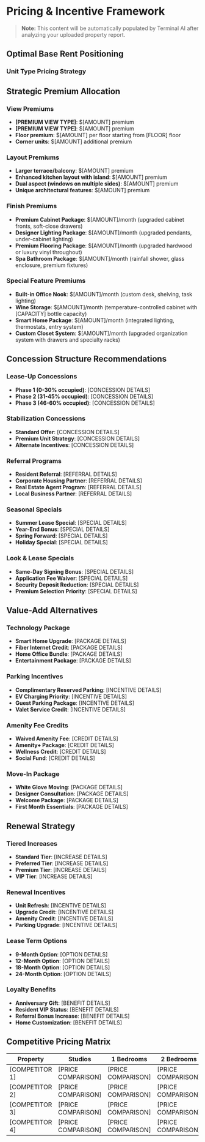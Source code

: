 # Pricing & Incentive Framework

> **Note:** This content will be automatically populated by Terminal AI after analyzing your uploaded property report.

## Optimal Base Rent Positioning

### Unit Type Pricing Strategy

## Strategic Premium Allocation

### View Premiums

- **[PREMIUM VIEW TYPE]**: $[AMOUNT] premium
- **[PREMIUM VIEW TYPE]**: $[AMOUNT] premium
- **Floor premium**: $[AMOUNT] per floor starting from [FLOOR] floor
- **Corner units**: $[AMOUNT] additional premium

### Layout Premiums

- **Larger terrace/balcony**: $[AMOUNT] premium
- **Enhanced kitchen layout with island**: $[AMOUNT] premium
- **Dual aspect (windows on multiple sides)**: $[AMOUNT] premium
- **Unique architectural features**: $[AMOUNT] premium

### Finish Premiums

- **Premium Cabinet Package**: $[AMOUNT]/month (upgraded cabinet fronts, soft-close drawers)
- **Designer Lighting Package**: $[AMOUNT]/month (upgraded pendants, under-cabinet lighting)
- **Premium Flooring Package**: $[AMOUNT]/month (upgraded hardwood or luxury vinyl throughout)
- **Spa Bathroom Package**: $[AMOUNT]/month (rainfall shower, glass enclosure, premium fixtures)

### Special Feature Premiums

- **Built-in Office Nook**: $[AMOUNT]/month (custom desk, shelving, task lighting)
- **Wine Storage**: $[AMOUNT]/month (temperature-controlled cabinet with [CAPACITY] bottle capacity)
- **Smart Home Package**: $[AMOUNT]/month (integrated lighting, thermostats, entry system)
- **Custom Closet System**: $[AMOUNT]/month (upgraded organization system with drawers and specialty racks)

## Concession Structure Recommendations

### Lease-Up Concessions

- **Phase 1 (0-30% occupied)**: [CONCESSION DETAILS]
- **Phase 2 (31-45% occupied)**: [CONCESSION DETAILS]
- **Phase 3 (46-60% occupied)**: [CONCESSION DETAILS]

### Stabilization Concessions

- **Standard Offer**: [CONCESSION DETAILS]
- **Premium Unit Strategy**: [CONCESSION DETAILS]
- **Alternate Incentives**: [CONCESSION DETAILS]

### Referral Programs

- **Resident Referral**: [REFERRAL DETAILS]
- **Corporate Housing Partner**: [REFERRAL DETAILS]
- **Real Estate Agent Program**: [REFERRAL DETAILS]
- **Local Business Partner**: [REFERRAL DETAILS]

### Seasonal Specials

- **Summer Lease Special**: [SPECIAL DETAILS]
- **Year-End Bonus**: [SPECIAL DETAILS]
- **Spring Forward**: [SPECIAL DETAILS]
- **Holiday Special**: [SPECIAL DETAILS]

### Look & Lease Specials

- **Same-Day Signing Bonus**: [SPECIAL DETAILS]
- **Application Fee Waiver**: [SPECIAL DETAILS]
- **Security Deposit Reduction**: [SPECIAL DETAILS]
- **Premium Selection Priority**: [SPECIAL DETAILS]

## Value-Add Alternatives

### Technology Package

- **Smart Home Upgrade**: [PACKAGE DETAILS]
- **Fiber Internet Credit**: [PACKAGE DETAILS]
- **Home Office Bundle**: [PACKAGE DETAILS]
- **Entertainment Package**: [PACKAGE DETAILS]

### Parking Incentives

- **Complimentary Reserved Parking**: [INCENTIVE DETAILS]
- **EV Charging Priority**: [INCENTIVE DETAILS]
- **Guest Parking Package**: [INCENTIVE DETAILS]
- **Valet Service Credit**: [INCENTIVE DETAILS]

### Amenity Fee Credits

- **Waived Amenity Fee**: [CREDIT DETAILS]
- **Amenity+ Package**: [CREDIT DETAILS]
- **Wellness Credit**: [CREDIT DETAILS]
- **Social Fund**: [CREDIT DETAILS]

### Move-In Package

- **White Glove Moving**: [PACKAGE DETAILS]
- **Designer Consultation**: [PACKAGE DETAILS]
- **Welcome Package**: [PACKAGE DETAILS]
- **First Month Essentials**: [PACKAGE DETAILS]

## Renewal Strategy

### Tiered Increases

- **Standard Tier**: [INCREASE DETAILS]
- **Preferred Tier**: [INCREASE DETAILS]
- **Premium Tier**: [INCREASE DETAILS]
- **VIP Tier**: [INCREASE DETAILS]

### Renewal Incentives

- **Unit Refresh**: [INCENTIVE DETAILS]
- **Upgrade Credit**: [INCENTIVE DETAILS]
- **Amenity Credit**: [INCENTIVE DETAILS]
- **Parking Upgrade**: [INCENTIVE DETAILS]

### Lease Term Options

- **9-Month Option**: [OPTION DETAILS]
- **12-Month Option**: [OPTION DETAILS]
- **18-Month Option**: [OPTION DETAILS]
- **24-Month Option**: [OPTION DETAILS]

### Loyalty Benefits

- **Anniversary Gift**: [BENEFIT DETAILS]
- **Resident VIP Status**: [BENEFIT DETAILS]
- **Referral Bonus Increase**: [BENEFIT DETAILS]
- **Home Customization**: [BENEFIT DETAILS]

## Competitive Pricing Matrix

| Property | Studios | 1 Bedrooms | 2 Bedrooms |
|----------|---------|------------|------------|
| [COMPETITOR 1] | [PRICE COMPARISON] | [PRICE COMPARISON] | [PRICE COMPARISON] |
| [COMPETITOR 2] | [PRICE COMPARISON] | [PRICE COMPARISON] | [PRICE COMPARISON] |
| [COMPETITOR 3] | [PRICE COMPARISON] | [PRICE COMPARISON] | [PRICE COMPARISON] |
| [COMPETITOR 4] | [PRICE COMPARISON] | [PRICE COMPARISON] | [PRICE COMPARISON] |